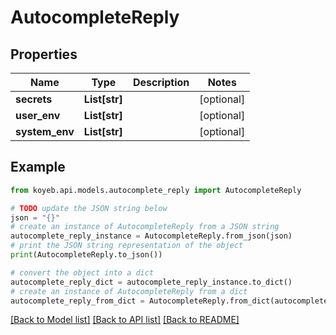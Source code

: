 # AutocompleteReply


## Properties

Name | Type | Description | Notes
------------ | ------------- | ------------- | -------------
**secrets** | **List[str]** |  | [optional] 
**user_env** | **List[str]** |  | [optional] 
**system_env** | **List[str]** |  | [optional] 

## Example

```python
from koyeb.api.models.autocomplete_reply import AutocompleteReply

# TODO update the JSON string below
json = "{}"
# create an instance of AutocompleteReply from a JSON string
autocomplete_reply_instance = AutocompleteReply.from_json(json)
# print the JSON string representation of the object
print(AutocompleteReply.to_json())

# convert the object into a dict
autocomplete_reply_dict = autocomplete_reply_instance.to_dict()
# create an instance of AutocompleteReply from a dict
autocomplete_reply_from_dict = AutocompleteReply.from_dict(autocomplete_reply_dict)
```
[[Back to Model list]](../README.md#documentation-for-models) [[Back to API list]](../README.md#documentation-for-api-endpoints) [[Back to README]](../README.md)


